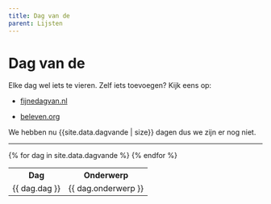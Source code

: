 ```yaml
---
title: Dag van de
parent: Lijsten
---
```


# Dag van de

Elke dag wel iets te vieren. Zelf iets toevoegen? Kijk eens op:

- [fijnedagvan.nl](https://www.fijnedagvan.nl/)

- [beleven.org](https://www.beleven.org/feesten/)

We hebben nu {{site.data.dagvande | size}} dagen dus we zijn er nog niet.

---

<table>
    <tr>
        <th>Dag</th>
        <th>Onderwerp</th>
    </tr>
{% for dag in site.data.dagvande %}
    <tr>
        <td>{{ dag.dag }}</td>
        <td>{{ dag.onderwerp }}</td>
    </tr>
{% endfor %}
</table>
